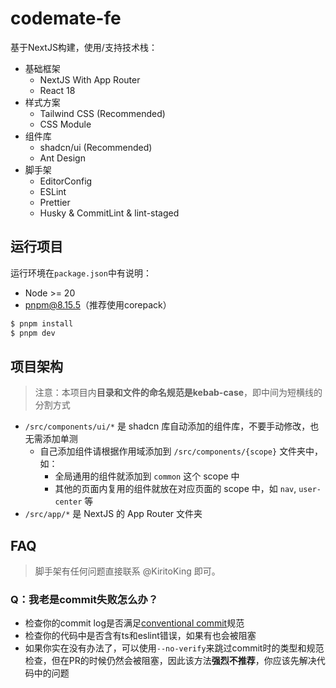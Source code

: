 # codemate-fe

基于NextJS构建，使用/支持技术栈：

- 基础框架
  - NextJS With App Router
  - React 18
- 样式方案
  - Tailwind CSS (Recommended)
  - CSS Module
- 组件库
  - shadcn/ui (Recommended)
  - Ant Design
- 脚手架
  - EditorConfig
  - ESLint
  - Prettier
  - Husky & CommitLint & lint-staged

## 运行项目

运行环境在`package.json`中有说明：

- Node >= 20
- pnpm@8.15.5（推荐使用corepack）

```bash
$ pnpm install
$ pnpm dev
```

## 项目架构

> 注意：本项目内**目录和文件的命名规范是kebab-case**，即中间为短横线的分割方式

- `/src/components/ui/*` 是 shadcn 库自动添加的组件库，不要手动修改，也无需添加单测
  - 自己添加组件请根据作用域添加到 `/src/components/{scope}` 文件夹中，如：
    - 全局通用的组件就添加到 `common` 这个 scope 中
    - 其他的页面内复用的组件就放在对应页面的 scope 中，如 `nav`, `user-center` 等
- `/src/app/*` 是 NextJS 的 App Router 文件夹

## FAQ

> 脚手架有任何问题直接联系 @KiritoKing 即可。

### Q：我老是commit失败怎么办？

- 检查你的commit log是否满足[conventional commit](https://github.com/conventional-changelog/commitlint/tree/master/@commitlint/config-conventional#type-enum)规范
- 检查你的代码中是否含有ts和eslint错误，如果有也会被阻塞
- 如果你实在没有办法了，可以使用`--no-verify`来跳过commit时的类型和规范检查，但在PR的时候仍然会被阻塞，因此该方法**强烈不推荐**，你应该先解决代码中的问题
